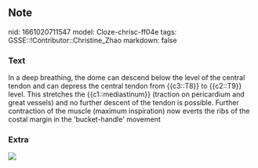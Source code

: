 ## Note
nid: 1661020711547
model: Cloze-chrisc-ff04e
tags: GSSE::!Contributor::Christine_Zhao
markdown: false

### Text
<div>
  <div>
    <div>
      In a deep breathing, the dome can descend below the level of
      the central tendon and can depress the central tendon from
      {{c3::T8}} to {{c2::T9}} level. This stretches the
      {{c1::mediastinum}} (traction on pericardium and great
      vessels) and no further descent of the tendon is possible.
      Further contraction of the muscle (maximum inspiration) now
      everts the ribs of the costal margin in the 'bucket-handle'
      movement
    </div>
  </div>
</div>

### Extra
<img src="paste-823732ea0c6d62adfbc056c4ca2d6b491808a8b2.jpg">
